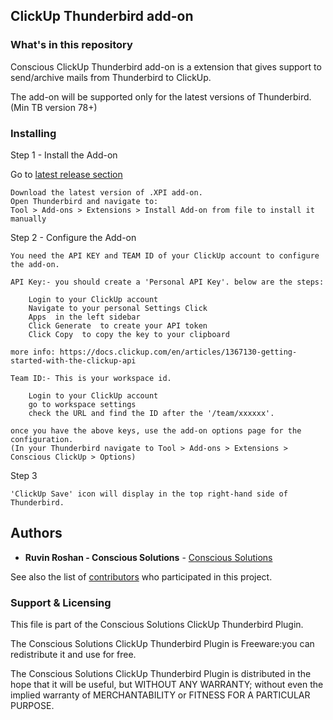 ## ClickUp Thunderbird add-on

### What's in this repository 

Conscious ClickUp Thunderbird add-on is a extension that gives support to send/archive mails from Thunderbird to ClickUp.

The add-on will be supported only for the latest versions of Thunderbird. (Min TB version 78+)

### Installing

Step 1 - Install the Add-on

Go to [latest release section](https://github.com/Ruvin/Conscious-ClickUp-Thunderbird-Plugin/releases/latest) 
```
Download the latest version of .XPI add-on.
Open Thunderbird and navigate to:
Tool > Add-ons > Extensions > Install Add-on from file to install it manually
```

Step 2 - Configure the Add-on

```
You need the API KEY and TEAM ID of your ClickUp account to configure the add-on.

API Key:- you should create a 'Personal API Key'. below are the steps:

    Login to your ClickUp account
    Navigate to your personal Settings Click
    Apps  in the left sidebar
    Click Generate  to create your API token
    Click Copy  to copy the key to your clipboard 

more info: https://docs.clickup.com/en/articles/1367130-getting-started-with-the-clickup-api

Team ID:- This is your workspace id.

    Login to your ClickUp account
    go to workspace settings
    check the URL and find the ID after the '/team/xxxxxx'.

once you have the above keys, use the add-on options page for the configuration.
(In your Thunderbird navigate to Tool > Add-ons > Extensions > Conscious ClickUp > Options) 
```

Step 3

```
'ClickUp Save' icon will display in the top right-hand side of Thunderbird.
```

## Authors

* **Ruvin Roshan - Conscious Solutions** - [Conscious Solutions](https://www.conscious.co.uk/)

See also the list of [contributors](https://github.com/Ruvin/Conscious-ClickUp-Thunderbird-Plugin/graphs/contributors) who participated in this project.

### Support & Licensing 

This file is part of the Conscious Solutions ClickUp Thunderbird Plugin.

The Conscious Solutions ClickUp Thunderbird Plugin is Freeware:you can redistribute it and use for free.

The Conscious Solutions ClickUp Thunderbird Plugin is distributed in the hope that it will be useful, but WITHOUT ANY WARRANTY; without even the implied warranty of MERCHANTABILITY or FITNESS FOR A PARTICULAR PURPOSE.